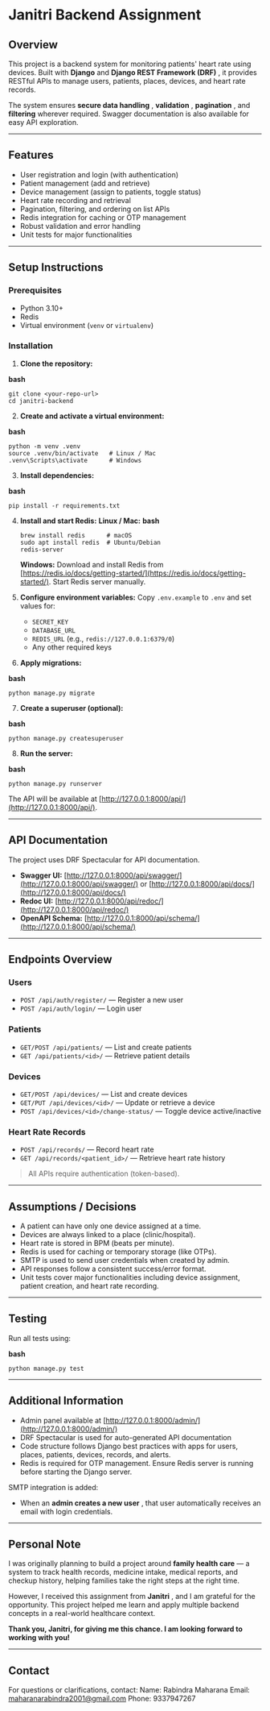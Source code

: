 # Janitri Backend Assignment

## Overview

This project is a backend system for monitoring patients' heart rate using devices. Built with **Django** and  **Django REST Framework (DRF)** , it provides RESTful APIs to manage users, patients, places, devices, and heart rate records.

The system ensures  **secure data handling** ,  **validation** ,  **pagination** , and **filtering** wherever required. Swagger documentation is also available for easy API exploration.

---

## Features

* User registration and login (with authentication)
* Patient management (add and retrieve)
* Device management (assign to patients, toggle status)
* Heart rate recording and retrieval
* Pagination, filtering, and ordering on list APIs
* Redis integration for caching or OTP management
* Robust validation and error handling
* Unit tests for major functionalities

---

## Setup Instructions

### Prerequisites

* Python 3.10+
* Redis
* Virtual environment (`venv` or `virtualenv`)

### Installation

1. **Clone the repository:**

**bash**

```
git clone <your-repo-url>
cd janitri-backend
```

2. **Create and activate a virtual environment:**

**bash**

```
python -m venv .venv
source .venv/bin/activate   # Linux / Mac
.venv\Scripts\activate      # Windows
```

3. **Install dependencies:**

**bash**

```
pip install -r requirements.txt
```

4. **Install and start Redis:**
   **Linux / Mac:**
   **bash**

   ```
   brew install redis      # macOS
   sudo apt install redis  # Ubuntu/Debian
   redis-server
   ```

   **Windows:**
   Download and install Redis from [https://redis.io/docs/getting-started/](https://redis.io/docs/getting-started/). Start Redis server manually.
5. **Configure environment variables:**
   Copy `.env.example` to `.env` and set values for:

   * `SECRET_KEY`
   * `DATABASE_URL`
   * `REDIS_URL` (e.g., `redis://127.0.0.1:6379/0`)
   * Any other required keys
6. **Apply migrations:**

**bash**

```
python manage.py migrate
```

7. **Create a superuser (optional):**

**bash**

```
python manage.py createsuperuser
```

8. **Run the server:**

**bash**

```
python manage.py runserver
```

The API will be available at [http://127.0.0.1:8000/api/](http://127.0.0.1:8000/api/).

---

## API Documentation

The project uses DRF Spectacular for API documentation.

* **Swagger UI:**
  [http://127.0.0.1:8000/api/swagger/](http://127.0.0.1:8000/api/swagger/) or [http://127.0.0.1:8000/api/docs/](http://127.0.0.1:8000/api/docs/)
* **Redoc UI:**
  [http://127.0.0.1:8000/api/redoc/](http://127.0.0.1:8000/api/redoc/)
* **OpenAPI Schema:**
  [http://127.0.0.1:8000/api/schema/](http://127.0.0.1:8000/api/schema/)

---

## Endpoints Overview

### Users

* `POST /api/auth/register/` — Register a new user
* `POST /api/auth/login/` — Login user

### Patients

* `GET/POST /api/patients/` — List and create patients
* `GET /api/patients/<id>/` — Retrieve patient details

### Devices

* `GET/POST /api/devices/` — List and create devices
* `GET/PUT /api/devices/<id>/` — Update or retrieve a device
* `POST /api/devices/<id>/change-status/` — Toggle device active/inactive

### Heart Rate Records

* `POST /api/records/` — Record heart rate
* `GET /api/records/<patient_id>/` — Retrieve heart rate history

> All APIs require authentication (token-based).

---

## Assumptions / Decisions

* A patient can have only one device assigned at a time.
* Devices are always linked to a place (clinic/hospital).
* Heart rate is stored in BPM (beats per minute).
* Redis is used for caching or temporary storage (like OTPs).
* SMTP is used to send user credentials when created by admin.
* API responses follow a consistent success/error format.
* Unit tests cover major functionalities including device assignment, patient creation, and heart rate recording.

---

## Testing

Run all tests using:

**bash**

```
python manage.py test
```

---

## Additional Information

* Admin panel available at [http://127.0.0.1:8000/admin/](http://127.0.0.1:8000/admin/)
* DRF Spectacular is used for auto-generated API documentation
* Code structure follows Django best practices with apps for users, places, patients, devices, records, and alerts.
* Redis is required for OTP management. Ensure Redis server is running before starting the Django server.

SMTP integration is added:

* When an  **admin creates a new user** , that user automatically receives an email with login credentials.

---



## Personal Note

I was originally planning to build a project around **family health care** — a system to track health records, medicine intake, medical reports, and checkup history, helping families take the right steps at the right time.

However, I received this assignment from  **Janitri** , and I am grateful for the opportunity. This project helped me learn and apply multiple backend concepts in a real-world healthcare context.

**Thank you, Janitri, for giving me this chance. I am looking forward to working with you!**

---



## Contact

For questions or clarifications, contact:
Name: Rabindra Maharana
Email: maharanarabindra2001@gmail.com
Phone: 9337947267
